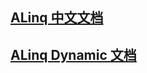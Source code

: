 ## [ALinq 中文文档](http://ansiboy.github.io/ALinq/?ALinq/index)
## [ALinq Dynamic 文档](http://ansiboy.github.io/ALinq/?ALinqDynamic)